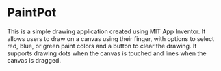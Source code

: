 # PaintPot
This is a simple drawing application created using MIT App Inventor. It allows users to draw on a canvas using their finger, with options to select red, blue, or green paint colors and a button to clear the drawing. It supports drawing dots when the canvas is touched and lines when the canvas is dragged.
